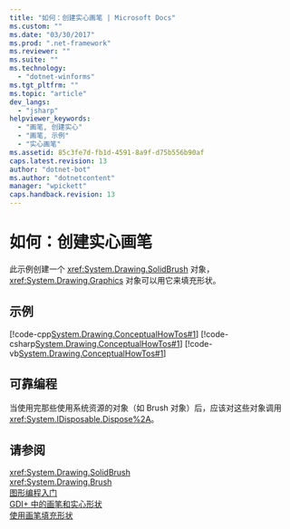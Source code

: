 ```yaml
---
title: "如何：创建实心画笔 | Microsoft Docs"
ms.custom: ""
ms.date: "03/30/2017"
ms.prod: ".net-framework"
ms.reviewer: ""
ms.suite: ""
ms.technology: 
  - "dotnet-winforms"
ms.tgt_pltfrm: ""
ms.topic: "article"
dev_langs: 
  - "jsharp"
helpviewer_keywords: 
  - "画笔, 创建实心"
  - "画笔, 示例"
  - "实心画笔"
ms.assetid: 85c3fe7d-fb1d-4591-8a9f-d75b556b90af
caps.latest.revision: 13
author: "dotnet-bot"
ms.author: "dotnetcontent"
manager: "wpickett"
caps.handback.revision: 13
---
```

# 如何：创建实心画笔
此示例创建一个 <xref:System.Drawing.SolidBrush> 对象，<xref:System.Drawing.Graphics> 对象可以用它来填充形状。  
  
## 示例  
 [!code-cpp[System.Drawing.ConceptualHowTos#1](../../../../samples/snippets/cpp/VS_Snippets_Winforms/System.Drawing.ConceptualHowTos/cpp/form1.cpp#1)]
 [!code-csharp[System.Drawing.ConceptualHowTos#1](../../../../samples/snippets/csharp/VS_Snippets_Winforms/System.Drawing.ConceptualHowTos/CS/form1.cs#1)]
 [!code-vb[System.Drawing.ConceptualHowTos#1](../../../../samples/snippets/visualbasic/VS_Snippets_Winforms/System.Drawing.ConceptualHowTos/VB/form1.vb#1)]  
  
## 可靠编程  
 当使用完那些使用系统资源的对象（如 Brush 对象）后，应该对这些对象调用 <xref:System.IDisposable.Dispose%2A>。  
  
## 请参阅  
 <xref:System.Drawing.SolidBrush>   
 <xref:System.Drawing.Brush>   
 [图形编程入门](../../../../docs/framework/winforms/advanced/getting-started-with-graphics-programming.md)   
 [GDI\+ 中的画笔和实心形状](../../../../docs/framework/winforms/advanced/brushes-and-filled-shapes-in-gdi.md)   
 [使用画笔填充形状](../../../../docs/framework/winforms/advanced/using-a-brush-to-fill-shapes.md)